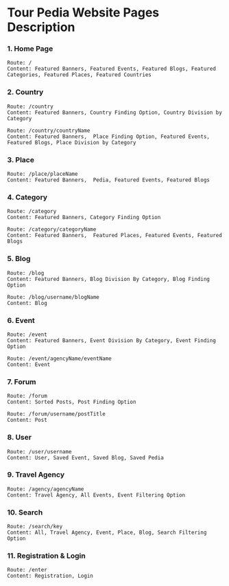 # Tour Pedia Website Pages Description

### 1. Home Page
	Route: /
	Content: Featured Banners, Featured Events, Featured Blogs, Featured Categories, Featured Places, Featured Countries
	
### 2. Country
	Route: /country
	Content: Featured Banners, Country Finding Option, Country Division by Category 
	
	Route: /country/countryName
	Content: Featured Banners,  Place Finding Option, Featured Events, Featured Blogs, Place Division by Category
	
### 3. Place
	Route: /place/placeName
	Content: Featured Banners,  Pedia, Featured Events, Featured Blogs
	
### 4. Category
	Route: /category
	Content: Featured Banners, Category Finding Option
	
	Route: /category/categoryName
	Content: Featured Banners,  Featured Places, Featured Events, Featured Blogs
	
### 5. Blog
	Route: /blog
	Content: Featured Banners, Blog Division By Category, Blog Finding Option
	
	Route: /blog/username/blogName
	Content: Blog
	
### 6. Event
	Route: /event
	Content: Featured Banners, Event Division By Category, Event Finding Option
	
	Route: /event/agencyName/eventName
	Content: Event
	
### 7. Forum
	Route: /forum
	Content: Sorted Posts, Post Finding Option
	
	Route: /forum/username/postTitle
	Content: Post
	
### 8. User
	Route: /user/username
	Content: User, Saved Event, Saved Blog, Saved Pedia
	
### 9. Travel Agency
	Route: /agency/agencyName
	Content: Travel Agency, All Events, Event Filtering Option
	
### 10. Search
	Route: /search/key
	Content: All, Travel Agency, Event, Place, Blog, Search Filtering Option 
	
### 11. Registration & Login
	Route: /enter
	Content: Registration, Login